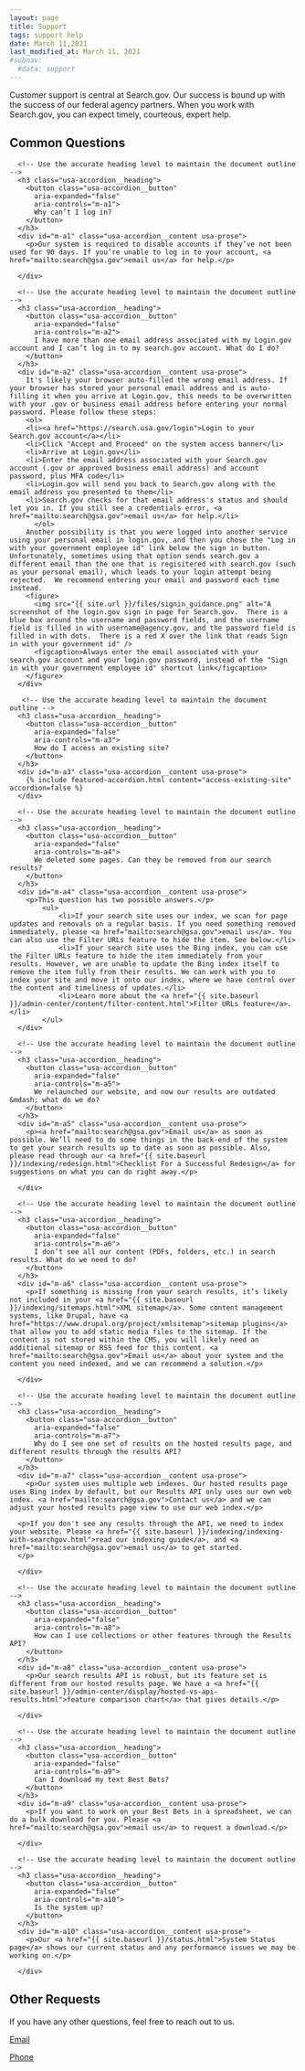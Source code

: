 ```yaml
---
layout: page
title: Support
tags: support help
date: March 11,2021
last_modified_at: March 11, 2021
#subnav:
  #data: support
---
```


Customer support is central at Search.gov. Our success is bound up with the success of our federal agency partners. When you work with Search.gov, you can expect timely, courteous, expert help.

## Common Questions

<div class="usa-accordion" aria-multiselectable="true">

      <!-- Use the accurate heading level to maintain the document outline -->
      <h3 class="usa-accordion__heading">
        <button class="usa-accordion__button"
          aria-expanded="false"
          aria-controls="m-a1">
          Why can’t I log in?
        </button>
      </h3>
      <div id="m-a1" class="usa-accordion__content usa-prose">
        <p>Our system is required to disable accounts if they’ve not been used for 90 days. If you’re unable to log in to your account, <a href="mailto:search@gsa.gov">email us</a> for help.</p>

      </div>

      <!-- Use the accurate heading level to maintain the document outline -->
      <h3 class="usa-accordion__heading">
        <button class="usa-accordion__button"
          aria-expanded="false"
          aria-controls="m-a2">
          I have more than one email address associated with my Login.gov account and I can’t log in to my search.gov account. What do I do?
        </button>
      </h3>
      <div id="m-a2" class="usa-accordion__content usa-prose">
        It's likely your browser auto-filled the wrong email address. If your browser has stored your personal email address and is auto-filling it when you arrive at Login.gov, this needs to be overwritten with your .gov or business email address before entering your normal password. Please follow these steps:
        <ol>
        <li><a href="https://search.usa.gov/login">Login to your Search.gov account</a></li>
        <li>Click "Accept and Proceed" on the system access banner</li>
        <li>Arrive at Login.gov</li>
        <li>Enter the email address associated with your Search.gov account (.gov or approved business email address) and account password, plus MFA code</li>
        <li>Login.gov will send you back to Search.gov along with the email address you presented to them</li>
        <li>Search.gov checks for that email address's status and should let you in. If you still see a credentials error, <a href="mailto:search@gsa.gov">email us</a> for help.</li>
	      </ol>
        Another possibility is that you were logged into another service using your personal email in login.gov, and then you chose the "Log in with your government employee id" link below the sign in button.  Unfortunately, sometimes using that option sends search.gov a different email than the one that is regisitered with search.gov (such as your personal email), which leads to your login attempt being rejected.  We recommend entering your email and password each time instead.
        <figure>
          <img src="{{ site.url }}/files/signin_guidance.png" alt="A screenshot of the login.gov sign in page for Search.gov.  There is a blue box around the username and password fields, and the username field is filled in with username@agency.gov, and the password field is filled in with dots.  There is a red X over the link that reads Sign in with your government id" />
          <figcaption>Always enter the email associated with your search.gov account and your login.gov password, instead of the "Sign in with your government employee id" shortcut link</figcaption>
        </figure> 
      </div>
      
       <!-- Use the accurate heading level to maintain the document outline -->
      <h3 class="usa-accordion__heading">
        <button class="usa-accordion__button"
          aria-expanded="false"
          aria-controls="m-a3">
          How do I access an existing site?
        </button>
      </h3>
      <div id="m-a3" class="usa-accordion__content usa-prose">
        {% include featured-accordion.html content="access-existing-site" accordion=false %}
      </div>
  
      <!-- Use the accurate heading level to maintain the document outline -->
      <h3 class="usa-accordion__heading">
        <button class="usa-accordion__button"
          aria-expanded="false"
          aria-controls="m-a4">
          We deleted some pages. Can they be removed from our search results?
        </button>
      </h3>
      <div id="m-a4" class="usa-accordion__content usa-prose">
        <p>This question has two possible answers.</p> 
			<ul>
				<li>If your search site uses our index, we scan for page updates and removals on a regular basis. If you need something removed immediately, please <a href="mailto:search@gsa.gov">email us</a>. You can also use the Filter URLs feature to hide the item. See below.</li>
				<li>If your search site uses the Bing index, you can use the Filter URLs feature to hide the item immediately from your results. However, we are unable to update the Bing index itself to remove the item fully from their results. We can work with you to index your site and move it onto our index, where we have control over the content and timeliness of updates.</li>
				<li>Learn more about the <a href="{{ site.baseurl }}/admin-center/content/filter-content.html">Filter URLs feature</a>.</li>
			</ul>
      </div>
  
      <!-- Use the accurate heading level to maintain the document outline -->
      <h3 class="usa-accordion__heading">
        <button class="usa-accordion__button"
          aria-expanded="false"
          aria-controls="m-a5">
          We relaunched our website, and now our results are outdated &mdash; what do we do?
        </button>
      </h3>
      <div id="m-a5" class="usa-accordion__content usa-prose">
        <p><a href="mailto:search@gsa.gov">Email us</a> as soon as possible. We’ll need to do some things in the back-end of the system to get your search results up to date as soon as possible. Also, please read through our <a href="{{ site.baseurl }}/indexing/redesign.html">Checklist For a Successful Redesign</a> for suggestions on what you can do right away.</p>

      </div>
  
      <!-- Use the accurate heading level to maintain the document outline -->
      <h3 class="usa-accordion__heading">
        <button class="usa-accordion__button"
          aria-expanded="false"
          aria-controls="m-a6">
          I don’t see all our content (PDFs, folders, etc.) in search results. What do we need to do?
        </button>
      </h3>
      <div id="m-a6" class="usa-accordion__content usa-prose">
        <p>If something is missing from your search results, it’s likely not included in your <a href="{{ site.baseurl }}/indexing/sitemaps.html">XML sitemap</a>. Some content management systems, like Drupal, have <a href="https://www.drupal.org/project/xmlsitemap">sitemap plugins</a> that allow you to add static media files to the sitemap. If the content is not stored within the CMS, you will likely need an additional sitemap or RSS feed for this content. <a href="mailto:search@gsa.gov">Email us</a> about your system and the content you need indexed, and we can recommend a solution.</p>
        
      </div>  
      
      <!-- Use the accurate heading level to maintain the document outline -->
      <h3 class="usa-accordion__heading">
        <button class="usa-accordion__button"
          aria-expanded="false"
          aria-controls="m-a7">
          Why do I see one set of results on the hosted results page, and different results through the results API?
        </button>
      </h3>
      <div id="m-a7" class="usa-accordion__content usa-prose">
        <p>Our system uses multiple web indexes. Our hosted results page uses Bing index by default, but our Results API only uses our own web index. <a href="mailto:search@gsa.gov">Contact us</a> and we can adjust your hosted results page view to use our web index.</p>

      <p>If you don't see any results through the API, we need to index your website. Please <a href="{{ site.baseurl }}/indexing/indexing-with-searchgov.html">read our indexing guide</a>, and <a href="mailto:search@gsa.gov">email us</a> to get started.
      </p>
        
      </div>
  
      <!-- Use the accurate heading level to maintain the document outline -->
      <h3 class="usa-accordion__heading">
        <button class="usa-accordion__button"
          aria-expanded="false"
          aria-controls="m-a8">
          How can I use collections or other features through the Results API?
        </button>
      </h3>
      <div id="m-a8" class="usa-accordion__content usa-prose">
        <p>Our search results API is robust, but its feature set is different from our hosted results page. We have a <a href="{{ site.baseurl }}/admin-center/display/hosted-vs-api-results.html">feature comparison chart</a> that gives details.</p>

      </div>
  
      <!-- Use the accurate heading level to maintain the document outline -->
      <h3 class="usa-accordion__heading">
        <button class="usa-accordion__button"
          aria-expanded="false"
          aria-controls="m-a9">
          Can I download my text Best Bets?
        </button>
      </h3>
      <div id="m-a9" class="usa-accordion__content usa-prose">
        <p>If you want to work on your Best Bets in a spreadsheet, we can do a bulk download for you. Please <a href="mailto:search@gsa.gov">email us</a> to request a download.</p>

      </div>
   
      <!-- Use the accurate heading level to maintain the document outline -->
      <h3 class="usa-accordion__heading">
        <button class="usa-accordion__button"
          aria-expanded="false"
          aria-controls="m-a10">
          Is the system up?
        </button>
      </h3>
      <div id="m-a10" class="usa-accordion__content usa-prose">
        <p>Our <a href="{{ site.baseurl }}/status.html">System Status page</a> shows our current status and any performance issues we may be working on.</p>
        
      </div>
    
</div>



## Other Requests

If you have any other questions, feel free to reach out to us. 

[Email](mailto:search@gsa.gov)

[Phone](tel:(202)-969-7426)
